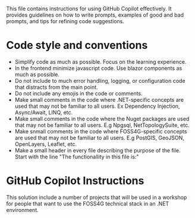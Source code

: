 This file contains instructions for using GitHub Copilot effectively. 
It provides guidelines on how to write prompts, examples of good and bad prompts, and tips for refining code suggestions.
# Code style and conventions
- Simplify code as much as possible. Focus on the learning experience.
- In the frontend minimize javascript code. Use blazor components as much as possible.
- Do not include to much error handling, logging, or configuration code that distracts from the main point.
- Do not include any emojis in the code or comments.
- Make small comments in the code where .NET-specific concepts are used that may not be familiar to all users. Ex Dependency Injection, Async/Await, LINQ, etc.
- Make small comments in the code where the Nuget packages are used that may not be familiar to all users. E.g Npgsql, NetTopologySuite, etc.
- Make snmall comments in the code where FOSS4G-specific concepts are used that may not be familiar to all users. E.g PostGIS, GeoJSON, OpenLayers, Leaflet, etc.
- Make a small header in every file describing the purpose of the file. Start with the line  "The functionallity in this file is:"

# GitHub Copilot Instructions
This solution include a number of projects that will be used in a workshop for people that want to use the FOSS4G technical stack
in an .NET environment.

